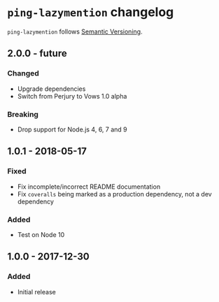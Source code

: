 # `ping-lazymention` changelog

`ping-lazymention` follows [Semantic Versioning][1].

## 2.0.0 - future

### Changed

* Upgrade dependencies
* Switch from Perjury to Vows 1.0 alpha

### Breaking

* Drop support for Node.js 4, 6, 7 and 9

## 1.0.1 - 2018-05-17

### Fixed

* Fix incomplete/incorrect README documentation
* Fix `coveralls` being marked as a production dependency, not a dev dependency

### Added

* Test on Node 10

## 1.0.0 - 2017-12-30

### Added

* Initial release

 [1]: http://semver.org/
